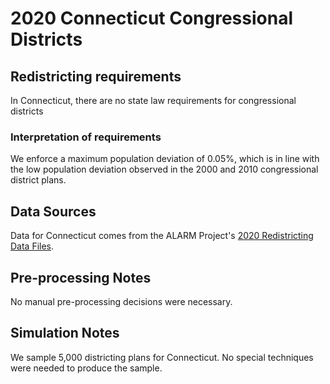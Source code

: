 # 2020 Connecticut Congressional Districts

## Redistricting requirements
In Connecticut, there are no state law requirements for congressional districts

### Interpretation of requirements
We enforce a maximum population deviation of 0.05%, which is in line with the low population deviation observed in the 2000 and 2010 congressional district plans.

## Data Sources
Data for Connecticut comes from the ALARM Project's [2020 Redistricting Data Files](https://alarm-redist.github.io/posts/2021-08-10-census-2020/).

## Pre-processing Notes
No manual pre-processing decisions were necessary.

## Simulation Notes
We sample 5,000 districting plans for Connecticut.
No special techniques were needed to produce the sample.
